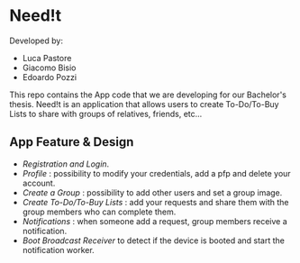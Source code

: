 # Need!t

Developed by:
* Luca Pastore
* Giacomo Bisio
* Edoardo Pozzi

This repo contains the App code that we are developing for our Bachelor's thesis.
Need!t is an application that allows users to create To-Do/To-Buy Lists to share with groups of relatives, friends, etc...

## App Feature & Design

* *Registration and Login*.
* *Profile* : possibility to modify your credentials, add a pfp and delete your account.
* *Create a Group* : possibility to add other users and set a group image.
* *Create To-Do/To-Buy Lists* : add your requests and share them with the group members who can complete them.
* *Notifications* : when someone add a request, group members receive a notification.
* *Boot Broadcast Receiver* to detect if the device is booted and start the notification worker.

